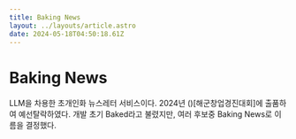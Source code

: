 ```yaml
---
title: Baking News
layout: ../layouts/article.astro
date: 2024-05-18T04:50:18.61Z
---
```


# Baking News

LLM을 차용한 초개인화 뉴스레터 서비스이다. 2024년 ()[해군창업경진대회]에 출품하여 예선탈락하였다. 개발 초기 Baked라고 불렸지만, 여러 후보중 Baking News로 이름을 결정했다.